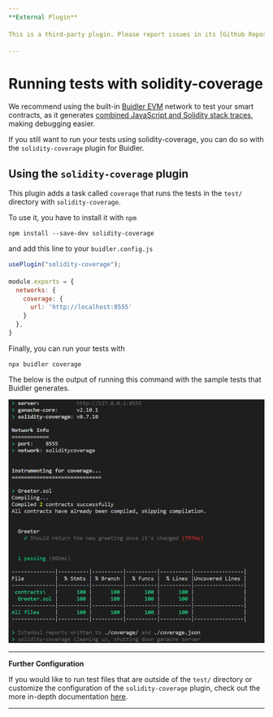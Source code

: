 ```yaml
---
**External Plugin**

This is a third-party plugin. Please report issues in its [Github Repository](https://github.com/sc-forks/solidity-coverage/tree/master/BUIDLER_README.md).

---
```


# Running tests with solidity-coverage

We recommend using the built-in [Buidler EVM](../buidler-evm/README.md) network to test your
smart contracts, as it generates [combined JavaScript and Solidity stack traces](../buidler-evm/README.md#solidity-stack-traces),
making debugging easier.

If you still want to run your tests using solidity-coverage, you can do so with the `solidity-coverage` plugin for Buidler.

## Using the `solidity-coverage` plugin

This plugin adds a task called `coverage` that runs the tests in the `test/` directory with `solidity-coverage`.

To use it, you have to install it with `npm`

```
npm install --save-dev solidity-coverage
```

and add this line to your `buidler.config.js`

```js
usePlugin("solidity-coverage");

module.exports = {
  networks: {
    coverage: {
      url: 'http://localhost:8555'
    }
  },
}
```

Finally, you can run your tests with
 
```
npx buidler coverage
```

The below is the output of running this command with the sample tests that Buidler generates.

![solidity-coverage-output](../assets/coverage_function_snapshot.PNG)

---
**Further Configuration**

If you would like to run test files that are outside of the `test/` directory or customize the configuration of the `solidity-coverage` plugin, check out the more in-depth documentation [here](https://buidler.dev/plugins/solidity-coverage.html).

---